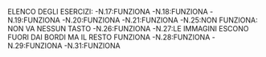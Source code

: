 ELENCO DEGLI ESERCIZI:
-N.17:FUNZIONA
-N.18:FUNZIONA
-N.19:FUNZIONA
-N.20:FUNZIONA
-N.21:FUNZIONA
-N.25:NON FUNZIONA: NON VA NESSUN TASTO
-N.26:FUNZIONA
-N.27:LE IMMAGINI ESCONO FUORI DAI BORDI MA IL RESTO FUNZIONA
-N.28:FUNZIONA
-N.29:FUNZIONA
-N.31:FUNZIONA

